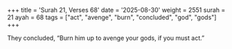 +++
title = 'Surah 21, Verses 68'
date = '2025-08-30'
weight = 2551
surah = 21
ayah = 68
tags = ["act", "avenge", "burn", "concluded", "god", "gods"]
+++

They concluded, “Burn him up to avenge your gods, if you must act.”